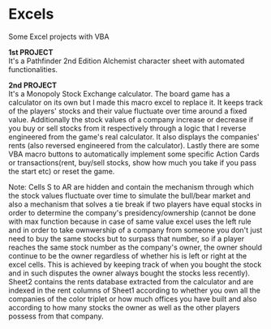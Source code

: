 # Excels
Some Excel projects with VBA

**1st PROJECT**  
It's a Pathfinder 2nd Edition Alchemist character sheet with automated functionalities.

**2nd PROJECT**  
It's a Monopoly Stock Exchange calculator. The board game has a calculator on its own but I made this macro excel to replace it. It keeps track of the players' stocks and their value fluctuate over time around a fixed value. Additionally the stock values of a company increase or decrease if you buy or sell stocks from it respectively through a logic that I reverse engineered from the game's real calculator. It also displays the companies' rents (also reversed engineered from the calculator). Lastly there are some VBA macro buttons to automatically implement some specific Action Cards or transactions(rent, buy/sell stocks, show how much you take if you pass the start etc) or reset the game.

Note: Cells S to AR are hidden and contain the mechanism through which the stock values fluctuate over time to simulate the bull/bear market and also a mechanism that solves a tie break if two players have equal stocks in order to determine the company's presidency/ownership (cannot be done with max function because in case of same value excel uses the left rule and in order to take ownwership of a company from someone you don't just need to buy the same stocks but to surpass that number, so if a player reaches the same stock number as the company's owner, the owner should continue to be the owner regardless of whether his is left or right at the excel cells. This is achieved by keeping track of when you bought the stock and in such disputes the owner always bought the stocks less recently). Sheet2 contains the rents database extracted from the calculator and are indexed in the rent columns of Sheet1 according to whether you own all the companies of the color triplet or how much offices you have built and also according to how many stocks the owner as well as the other players possess from that company.
